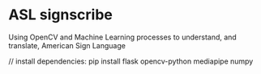 # ASL signscribe
 Using OpenCV and Machine Learning processes to understand, and translate, American Sign Language

// install dependencies: pip install flask opencv-python mediapipe numpy



